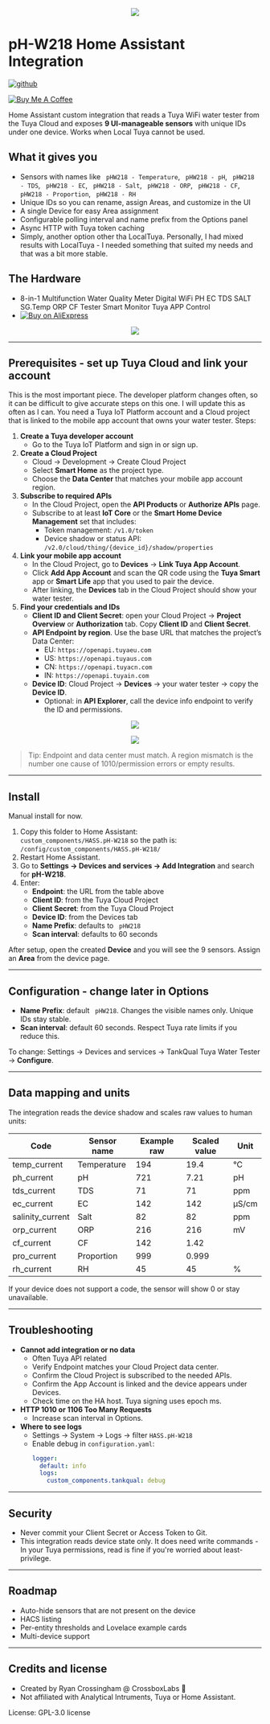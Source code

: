 <p align="center">
  <img src="https://cdn.crossboxlabs.com/cbl-logo.png" />
</p>



# pH-W218 Home Assistant Integration

[![github](https://img.shields.io/badge/CrossboxLabs%20|%20crosso_au-8A2BE2)](https://github.com/crosso-au/) 

[![Buy Me A Coffee](https://img.buymeacoffee.com/button-api/?text=Buy%20Ryan%20a%20tasty%20coffee&emoji=☕&slug=crosso_au&button_colour=FFDD00&font_colour=000000&font_family=Lato&outline_colour=000000&coffee_colour=ffffff)](https://buymeacoffee.com/crosso_au)


Home Assistant custom integration that reads a Tuya WiFi water tester from the Tuya Cloud and exposes **9 UI-manageable sensors** with unique IDs under one device. Works when Local Tuya cannot be used.

## What it gives you
- Sensors with names like ` pHW218 - Temperature`, ` pHW218 - pH`, ` pHW218 - TDS`, ` pHW218 - EC`, ` pHW218 - Salt`, ` pHW218 - ORP`, ` pHW218 - CF`, ` pHW218 - Proportion`, ` pHW218 - RH`
- Unique IDs so you can rename, assign Areas, and customize in the UI
- A single Device for easy Area assignment
- Configurable polling interval and name prefix from the Options panel
- Async HTTP with Tuya token caching
- Simply, another option other tha LocalTuya. Personally, I had mixed results with LocalTuya - I needed something that suited my needs and that was a bit more stable.

## The Hardware
- 8-in-1 Multifunction Water Quality Meter Digital WiFi PH EC TDS SALT SG.Temp ORP CF Tester Smart Monitor Tuya APP Control
- [![Buy on AliExpress](https://img.shields.io/badge/Buy%20on%20AliExpress-FF4747?style=for-the-badge)](https://www.aliexpress.com/item/1005008046059276.html)

<p align="center">
  <img src="https://github.com/crosso-au/HASS.pH-W218/blob/main/assets/ph-218.png?raw=true" />
</p>

---

## Prerequisites - set up Tuya Cloud and link your account

This is the most important piece. The developer platform changes often, so it can be difficult to give accurate steps on this one. I will update this as often as I can.
You need a Tuya IoT Platform account and a Cloud project that is linked to the mobile app account that owns your water tester. Steps:

1. **Create a Tuya developer account**  
   - Go to the Tuya IoT Platform and sign in or sign up.
2. **Create a Cloud Project**  
   - Cloud → Development → Create Cloud Project  
   - Select **Smart Home** as the project type.
   - Choose the **Data Center** that matches your mobile app account region.
3. **Subscribe to required APIs**  
   - In the Cloud Project, open the **API Products** or **Authorize APIs** page.  
   - Subscribe to at least **IoT Core** or the **Smart Home Device Management** set that includes:
     - Token management: `/v1.0/token`
     - Device shadow or status API: `/v2.0/cloud/thing/{device_id}/shadow/properties`
4. **Link your mobile app account**  
   - In the Cloud Project, go to **Devices** → **Link Tuya App Account**.  
   - Click **Add App Account** and scan the QR code using the **Tuya Smart** app or **Smart Life** app that you used to pair the device.  
   - After linking, the **Devices** tab in the Cloud Project should show your water tester.
5. **Find your credentials and IDs**
   - **Client ID and Client Secret**: open your Cloud Project → **Project Overview** or **Authorization** tab. Copy **Client ID** and **Client Secret**.
   - **API Endpoint by region**. Use the base URL that matches the project’s Data Center:  
     - EU: `https://openapi.tuyaeu.com`  
     - US: `https://openapi.tuyaus.com`  
     - CN: `https://openapi.tuyacn.com`  
     - IN: `https://openapi.tuyain.com`
   - **Device ID**: Cloud Project → **Devices** → your water tester → copy the **Device ID**.  
     - Optional: in **API Explorer**, call the device info endpoint to verify the ID and permissions.

 <p align="center">
  <img src="https://github.com/crosso-au/HASS.pH-W218/blob/main/1.png?raw=true" />
  </p>
   <p align="center">
  <img src="https://github.com/crosso-au/HASS.pH-W218/blob/main/2.png?raw=true" />
  </p>
  
> Tip: Endpoint and data center must match. A region mismatch is the number one cause of 1010/permission errors or empty results.

---

## Install

Manual install for now.

1. Copy this folder to Home Assistant:  
   `custom_components/HASS.pH-W218` so the path is:  
   `/config/custom_components/HASS.pH-W218/`
2. Restart Home Assistant.
3. Go to **Settings → Devices and services → Add Integration** and search for **pH-W218**.
4. Enter:
   - **Endpoint**: the URL from the table above
   - **Client ID**: from the Tuya Cloud Project
   - **Client Secret**: from the Tuya Cloud Project
   - **Device ID**: from the Devices tab
   - **Name Prefix**: defaults to ` pHW218`
   - **Scan interval**: defaults to 60 seconds

After setup, open the created **Device** and you will see the 9 sensors. Assign an **Area** from the device page.

---

## Configuration - change later in Options

- **Name Prefix**: default ` pHW218`. Changes the visible names only. Unique IDs stay stable.
- **Scan interval**: default 60 seconds. Respect Tuya rate limits if you reduce this.

To change: Settings → Devices and services → TankQual Tuya Water Tester → **Configure**.

---

## Data mapping and units

The integration reads the device shadow and scales raw values to human units:

| Code            | Sensor name        | Example raw | Scaled value | Unit    |
|-----------------|--------------------|-------------|--------------|---------|
| temp_current    | Temperature        | 194         | 19.4         | °C      |
| ph_current      | pH                 | 721         | 7.21         | pH      |
| tds_current     | TDS                | 71          | 71           | ppm     |
| ec_current      | EC                 | 142         | 142          | µS/cm   |
| salinity_current| Salt               | 82          | 82           | ppm     |
| orp_current     | ORP                | 216         | 216          | mV      |
| cf_current      | CF                 | 142         | 1.42         |         |
| pro_current     | Proportion         | 999         | 0.999        |         |
| rh_current      | RH                 | 45          | 45           | %       |

If your device does not support a code, the sensor will show 0 or stay unavailable.

---

## Troubleshooting

- **Cannot add integration or no data**  
  - Often Tuya API related 
  - Verify Endpoint matches your Cloud Project data center.
  - Confirm the Cloud Project is subscribed to the needed APIs.
  - Confirm the App Account is linked and the device appears under Devices.
  - Check time on the HA host. Tuya signing uses epoch ms.
- **HTTP 1010 or 1106 Too Many Requests**  
  - Increase scan interval in Options.
- **Where to see logs**  
  - Settings → System → Logs → filter `HASS.pH-W218`
  - Enable debug in `configuration.yaml`:
    ```yaml
    logger:
      default: info
      logs:
        custom_components.tankqual: debug
    ```

---

## Security

- Never commit your Client Secret or Access Token to Git.  
- This integration reads device state only. It does need write commands - In your Tuya permissions, read is fine if you're worried about least-privilege.

---

## Roadmap

- Auto-hide sensors that are not present on the device
- HACS listing
- Per-entity thresholds and Lovelace example cards
- Multi-device support

---

## Credits and license

- Created by Ryan Crossingham @ CrossboxLabs 🤘
- Not affiliated with Analytical Intruments, Tuya or Home Assistant.  

License: GPL-3.0 license

